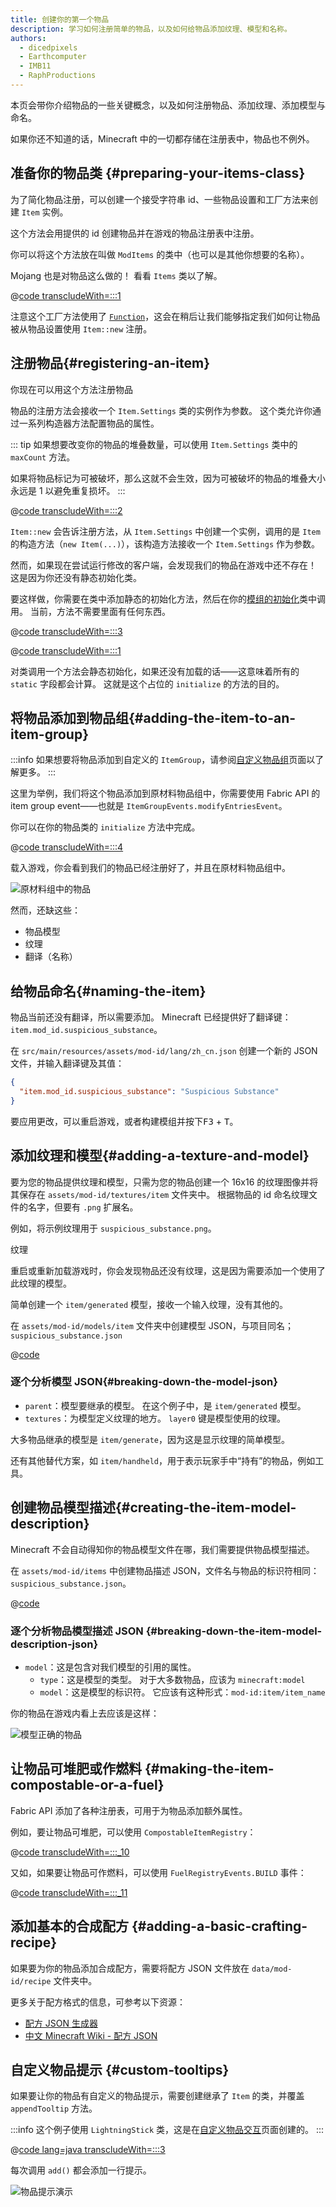 ```yaml
---
title: 创建你的第一个物品
description: 学习如何注册简单的物品，以及如何给物品添加纹理、模型和名称。
authors:
  - dicedpixels
  - Earthcomputer
  - IMB11
  - RaphProductions
---
```


本页会带你介绍物品的一些关键概念，以及如何注册物品、添加纹理、添加模型与命名。

如果你还不知道的话，Minecraft 中的一切都存储在注册表中，物品也不例外。

## 准备你的物品类 {#preparing-your-items-class}

为了简化物品注册，可以创建一个接受字符串 id、一些物品设置和工厂方法来创建 `Item` 实例。

这个方法会用提供的 id 创建物品并在游戏的物品注册表中注册。

你可以将这个方法放在叫做 `ModItems` 的类中（也可以是其他你想要的名称）。

Mojang 也是对物品这么做的！ 看看 `Items` 类以了解。

@[code transcludeWith=:::1](@/reference/latest/src/main/java/com/example/docs/item/ModItems.java)

注意这个工厂方法使用了 [`Function`](https://docs.oracle.com/en/java/javase/21/docs/api/java.base/java/util/function/Function.html)，这会在稍后让我们能够指定我们如何让物品被从物品设置使用 `Item::new` 注册。

## 注册物品{#registering-an-item}

你现在可以用这个方法注册物品

物品的注册方法会接收一个 `Item.Settings` 类的实例作为参数。 这个类允许你通过一系列构造器方法配置物品的属性。

::: tip
如果想要改变你的物品的堆叠数量，可以使用 `Item.Settings` 类中的 `maxCount` 方法。

如果将物品标记为可被破坏，那么这就不会生效，因为可被破坏的物品的堆叠大小永远是 1 以避免重复损坏。
:::

@[code transcludeWith=:::2](@/reference/latest/src/main/java/com/example/docs/item/ModItems.java)

`Item::new` 会告诉注册方法，从 `Item.Settings` 中创建一个实例，调用的是 `Item` 的构造方法（`new Item(...)`），该构造方法接收一个 `Item.Settings` 作为参数。

然而，如果现在尝试运行修改的客户端，会发现我们的物品在游戏中还不存在！ 这是因为你还没有静态初始化类。

要这样做，你需要在类中添加静态的初始化方法，然后在你的[模组的初始化](../getting-started/project-structure#entrypoints)类中调用。 当前，方法不需要里面有任何东西。

@[code transcludeWith=:::3](@/reference/latest/src/main/java/com/example/docs/item/ModItems.java)

@[code transcludeWith=:::1](@/reference/latest/src/main/java/com/example/docs/item/FabricDocsReferenceItems.java)

对类调用一个方法会静态初始化，如果还没有加载的话——这意味着所有的 `static` 字段都会计算。 这就是这个占位的 `initialize` 的方法的目的。

## 将物品添加到物品组{#adding-the-item-to-an-item-group}

:::info
如果想要将物品添加到自定义的 `ItemGroup`，请参阅[自定义物品组](./custom-item-groups)页面以了解更多。
:::

这里为举例，我们将这个物品添加到原材料物品组中，你需要使用 Fabric API 的 item group event——也就是 `ItemGroupEvents.modifyEntriesEvent`。

你可以在你的物品类的 `initialize` 方法中完成。

@[code transcludeWith=:::4](@/reference/latest/src/main/java/com/example/docs/item/ModItems.java)

载入游戏，你会看到我们的物品已经注册好了，并且在原材料物品组中。

![原材料组中的物品](/assets/develop/items/first_item_0.png)

然而，还缺这些：

- 物品模型
- 纹理
- 翻译（名称）

## 给物品命名{#naming-the-item}

物品当前还没有翻译，所以需要添加。 Minecraft 已经提供好了翻译键：`item.mod_id.suspicious_substance`。

在 `src/main/resources/assets/mod-id/lang/zh_cn.json` 创建一个新的 JSON 文件，并输入翻译键及其值：

```json
{
  "item.mod_id.suspicious_substance": "Suspicious Substance"
}
```

要应用更改，可以重启游戏，或者构建模组并按下<kbd>F3</kbd> + <kbd>T</kbd>。

## 添加纹理和模型{#adding-a-texture-and-model}

要为您的物品提供纹理和模型，只需为您的物品创建一个 16x16 的纹理图像并将其保存在 `assets/mod-id/textures/item` 文件夹中。 根据物品的 id 命名纹理文件的名字，但要有 `.png` 扩展名。

例如，将示例纹理用于 `suspicious_substance.png`。

<DownloadEntry visualURL="/assets/develop/items/first_item_1.png" downloadURL="/assets/develop/items/first_item_1_small.png">纹理</DownloadEntry>

重启或重新加载游戏时，你会发现物品还没有纹理，这是因为需要添加一个使用了此纹理的模型。

简单创建一个 `item/generated` 模型，接收一个输入纹理，没有其他的。

在 `assets/mod-id/models/item` 文件夹中创建模型 JSON，与项目同名；`suspicious_substance.json`

@[code](@/reference/latest/src/main/generated/assets/fabric-docs-reference/models/item/suspicious_substance.json)

### 逐个分析模型 JSON{#breaking-down-the-model-json}

- `parent`：模型要继承的模型。 在这个例子中，是 `item/generated` 模型。
- `textures`：为模型定义纹理的地方。 `layer0` 键是模型使用的纹理。

大多物品继承的模型是 `item/generate`，因为这是显示纹理的简单模型。

还有其他替代方案，如 `item/handheld`，用于表示玩家手中“持有”的物品，例如工具。

## 创建物品模型描述{#creating-the-item-model-description}

Minecraft 不会自动得知你的物品模型文件在哪，我们需要提供物品模型描述。

在 `assets/mod-id/items` 中创建物品描述 JSON，文件名与物品的标识符相同：`suspicious_substance.json`。

@[code](@/reference/latest/src/main/generated/assets/fabric-docs-reference/items/suspicious_substance.json)

### 逐个分析物品模型描述 JSON {#breaking-down-the-item-model-description-json}

- `model`：这是包含对我们模型的引用的属性。
  - `type`：这是模型的类型。 对于大多数物品，应该为 `minecraft:model`
  - `model`：这是模型的标识符。 它应该有这种形式：`mod-id:item/item_name`

你的物品在游戏内看上去应该是这样：

![模型正确的物品](/assets/develop/items/first_item_2.png)

## 让物品可堆肥或作燃料 {#making-the-item-compostable-or-a-fuel}

Fabric API 添加了各种注册表，可用于为物品添加额外属性。

例如，要让物品可堆肥，可以使用 `CompostableItemRegistry`：

@[code transcludeWith=:::_10](@/reference/latest/src/main/java/com/example/docs/item/ModItems.java)

又如，如果要让物品可作燃料，可以使用 `FuelRegistryEvents.BUILD` 事件：

@[code transcludeWith=:::_11](@/reference/latest/src/main/java/com/example/docs/item/ModItems.java)

## 添加基本的合成配方 {#adding-a-basic-crafting-recipe}

<!-- In the future, an entire section on recipes and recipe types should be created. For now, this suffices. -->

如果要为你的物品添加合成配方，需要将配方 JSON 文件放在 `data/mod-id/recipe` 文件夹中。

更多关于配方格式的信息，可参考以下资源：

- [配方 JSON 生成器](https://crafting.thedestruc7i0n.ca/)
- [中文 Minecraft Wiki - 配方 JSON](https://zh.minecraft.wiki/w/配方#JSON格式)

## 自定义物品提示 {#custom-tooltips}

如果要让你的物品有自定义的物品提示，需要创建继承了 `Item` 的类，并覆盖 `appendTooltip` 方法。

:::info
这个例子使用 `LightningStick` 类，这是在[自定义物品交互](./custom-item-interactions)页面创建的。
:::

@[code lang=java transcludeWith=:::3](@/reference/latest/src/main/java/com/example/docs/item/custom/LightningStick.java)

每次调用 `add()` 都会添加一行提示。

![物品提示演示](/assets/develop/items/first_item_3.png)
